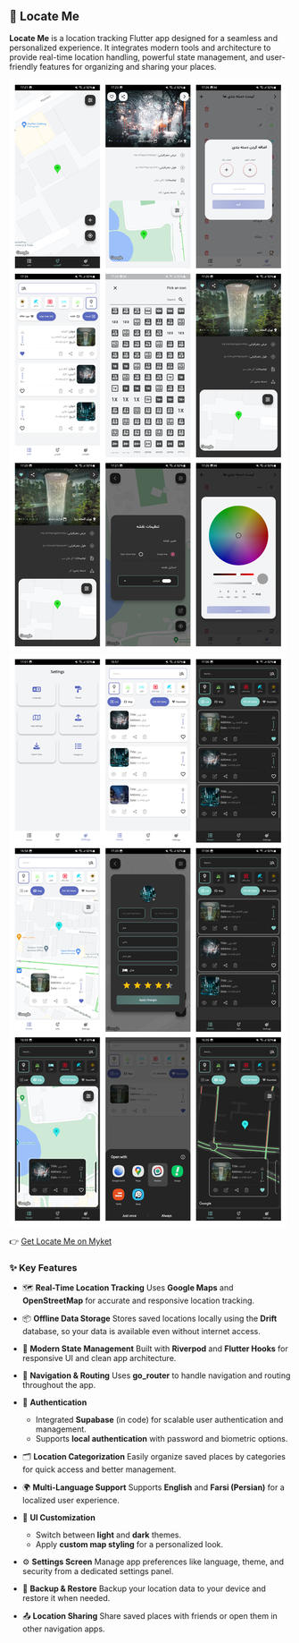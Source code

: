  

## 📍 Locate Me

**Locate Me** is a location tracking Flutter app designed for a seamless and personalized experience. It integrates modern tools and architecture to provide real-time location handling, powerful state management, and user-friendly features for organizing and sharing your places.

![App Overview](./locateme_overview1.png)
![App Overview](./locateme_overview2.png)

👉 [Get Locate Me on Myket](https://myket.ir/app/com.example.locate_me)

### ✨ Key Features

* 🗺️ **Real-Time Location Tracking**
  Uses **Google Maps** and **OpenStreetMap** for accurate and responsive location tracking.

* 📦 **Offline Data Storage**
  Stores saved locations locally using the **Drift** database, so your data is available even without internet access.

* 🔁 **Modern State Management**
  Built with **Riverpod** and **Flutter Hooks** for responsive UI and clean app architecture.

* 🧭 **Navigation & Routing**
  Uses **go\_router** to handle navigation and routing throughout the app.

* 🔐 **Authentication**

  * Integrated **Supabase** (in code) for scalable user authentication and management.
  * Supports **local authentication** with password and biometric options.

* 🗂️ **Location Categorization**
  Easily organize saved places by categories for quick access and better management.

* 🌍 **Multi-Language Support**
  Supports **English** and **Farsi (Persian)** for a localized user experience.

* 🎨 **UI Customization**

  * Switch between **light** and **dark** themes.
  * Apply **custom map styling** for a personalized look.

* ⚙️ **Settings Screen**
  Manage app preferences like language, theme, and security from a dedicated settings panel.

* 💾 **Backup & Restore**
  Backup your location data to your device and restore it when needed.

* 📤 **Location Sharing**
  Share saved places with friends or open them in other navigation apps.

